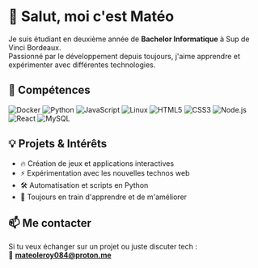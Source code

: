 # 👋 Salut, moi c'est Matéo

Je suis étudiant en deuxième année de **Bachelor Informatique** à Sup de Vinci Bordeaux.  
Passionné par le développement depuis toujours, j'aime apprendre et expérimenter avec différentes technologies.  

## 🚀 Compétences

![Docker](https://img.shields.io/badge/Docker-2496ED?style=for-the-badge&logo=docker&logoColor=white)
![Python](https://img.shields.io/badge/Python-3776AB?style=for-the-badge&logo=python&logoColor=white)
![JavaScript](https://img.shields.io/badge/JavaScript-F7DF1E?style=for-the-badge&logo=javascript&logoColor=black)
![Linux](https://img.shields.io/badge/Linux-FCC624?style=for-the-badge&logo=linux&logoColor=black)
![HTML5](https://img.shields.io/badge/HTML5-E34F26?style=for-the-badge&logo=html5&logoColor=white)
![CSS3](https://img.shields.io/badge/CSS3-1572B6?style=for-the-badge&logo=css3&logoColor=white)
![Node.js](https://img.shields.io/badge/Node.js-339933?style=for-the-badge&logo=nodedotjs&logoColor=white)
![React](https://img.shields.io/badge/React-61DAFB?style=for-the-badge&logo=react&logoColor=black)
![MySQL](https://img.shields.io/badge/MySQL-4479A1?style=for-the-badge&logo=mysql&logoColor=white)

## 💡 Projets & Intérêts

- 🔥 Création de jeux et applications interactives  
- ⚡ Expérimentation avec les nouvelles technos web  
- 🛠️ Automatisation et scripts en Python  
- 🌱 Toujours en train d'apprendre et de m'améliorer  

## 📫 Me contacter  

Si tu veux échanger sur un projet ou juste discuter tech :  
📩 **mateoleroy084@proton.me**  
